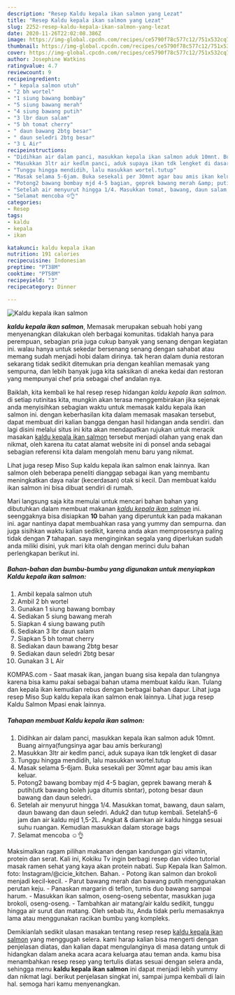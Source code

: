 ```yaml
---
description: "Resep Kaldu kepala ikan salmon yang Lezat"
title: "Resep Kaldu kepala ikan salmon yang Lezat"
slug: 2252-resep-kaldu-kepala-ikan-salmon-yang-lezat
date: 2020-11-26T22:02:08.386Z
image: https://img-global.cpcdn.com/recipes/ce5790f78c577c12/751x532cq70/kaldu-kepala-ikan-salmon-foto-resep-utama.jpg
thumbnail: https://img-global.cpcdn.com/recipes/ce5790f78c577c12/751x532cq70/kaldu-kepala-ikan-salmon-foto-resep-utama.jpg
cover: https://img-global.cpcdn.com/recipes/ce5790f78c577c12/751x532cq70/kaldu-kepala-ikan-salmon-foto-resep-utama.jpg
author: Josephine Watkins
ratingvalue: 4.7
reviewcount: 9
recipeingredient:
- " kepala salmon utuh"
- "2 bh wortel"
- "1 siung bawang bombay"
- "5 siung bawang merah"
- "4 siung bawang putih"
- "3 lbr daun salam"
- "5 bh tomat cherry"
- " daun bawang 2btg besar"
- " daun seledri 2btg besar"
- "3 L Air"
recipeinstructions:
- "Didihkan air dalam panci, masukkan kepala ikan salmon aduk 10mnt. Buang airnya(fungsinya agar bau amis berkurang)"
- "Masukkan 3ltr air kedlm panci, aduk supaya ikan tdk lengket di dasar"
- "Tunggu hingga mendidih, lalu masukkan wortel.tutup"
- "Masak selama 5-6jam. Buka sesekali per 30mnt agar bau amis ikan keluar."
- "Potong2 bawang bombay mjd 4-5 bagian, geprek bawang merah &amp; putih(utk bawang boleh juga ditumis sbntar), potong besar daun bawang dan daun seledri."
- "Setelah air menyurut hingga 1/4. Masukkan tomat, bawang, daun salam, daun bawang dan daun seledri. Aduk2 dan tutup kembali. Setelah5-6 jam dan air kaldu mjd 1,5-2L. Angkat &amp; diamkan air kaldu hingga sesuai suhu ruangan. Kemudian masukkan dalam storage bags"
- "Selamat mencoba ☺️👌"
categories:
- Resep
tags:
- kaldu
- kepala
- ikan

katakunci: kaldu kepala ikan 
nutrition: 191 calories
recipecuisine: Indonesian
preptime: "PT38M"
cooktime: "PT58M"
recipeyield: "3"
recipecategory: Dinner

---
```



![Kaldu kepala ikan salmon](https://img-global.cpcdn.com/recipes/ce5790f78c577c12/751x532cq70/kaldu-kepala-ikan-salmon-foto-resep-utama.jpg)

<b><i>kaldu kepala ikan salmon</i></b>, Memasak merupakan sebuah hobi yang menyenangkan dilakukan oleh berbagai komunitas. tidaklah hanya para perempuan, sebagian pria juga cukup banyak yang senang dengan kegiatan ini. walau hanya untuk sekedar bersenang senang dengan sahabat atau memang sudah menjadi hobi dalam dirinya. tak heran dalam dunia restoran sekarang tidak sedikit ditemukan pria dengan keahlian memasak yang sempurna, dan lebih banyak juga kita saksikan di aneka kedai dan restoran yang mempunyai chef pria sebagai chef andalan nya.

Baiklah, kita kembali ke hal resep resep hidangan <i>kaldu kepala ikan salmon</i>. di setiap rutinitas kita, mungkin akan terasa menggembirakan jika sejenak anda menyisihkan sebagian waktu untuk memasak kaldu kepala ikan salmon ini. dengan keberhasilan kita dalam memasak masakan tersebut, dapat membuat diri kalian bangga dengan hasil hidangan anda sendiri. dan lagi disini melalui situs ini kita akan mendapatkan rujukan untuk meracik masakan <u>kaldu kepala ikan salmon</u> tersebut menjadi olahan yang enak dan nikmat, oleh karena itu catat alamat website ini di ponsel anda sebagai sebagian referensi kita dalam mengolah menu baru yang nikmat.

Lihat juga resep Miso Sup kaldu kepala ikan salmon enak lainnya. Ikan salmon oleh beberapa peneliti dianggap sebagai ikan yang membantu meningkatkan daya nalar (kecerdasan) otak si kecil. Dan membuat kaldu ikan salmon ini bisa dibuat sendiri di rumah.


Mari langsung saja kita memulai untuk mencari bahan bahan yang dibutuhkan dalam membuat makanan <u><i>kaldu kepala ikan salmon</i></u> ini. seenggaknya bisa disiapkan <b>10</b> bahan yang diperuntuk kan pada makanan ini. agar nantinya dapat membuahkan rasa yang yummy dan sempurna. dan juga sisihkan waktu kalian sedikit, karena anda akan memprosesnya paling tidak dengan <b>7</b> tahapan. saya menginginkan segala yang diperlukan sudah anda miliki disini, yuk mari kita olah dengan merinci dulu bahan perlengkapan berikut ini.

<!--inarticleads1-->

##### Bahan-bahan dan bumbu-bumbu yang digunakan untuk menyiapkan Kaldu kepala ikan salmon:

1. Ambil  kepala salmon utuh
1. Ambil 2 bh wortel
1. Gunakan 1 siung bawang bombay
1. Sediakan 5 siung bawang merah
1. Siapkan 4 siung bawang putih
1. Sediakan 3 lbr daun salam
1. Siapkan 5 bh tomat cherry
1. Sediakan  daun bawang 2btg besar
1. Sediakan  daun seledri 2btg besar
1. Gunakan 3 L Air


KOMPAS.com - Saat masak ikan, jangan buang sisa kepala dan tulangnya karena bisa kamu pakai sebagai bahan utama membuat kaldu ikan. Tulang dan kepala ikan kemudian rebus dengan berbagai bahan dapur. Lihat juga resep Miso Sup kaldu kepala ikan salmon enak lainnya. Lihat juga resep Kaldu Salmon Mpasi enak lainnya. 

<!--inarticleads2-->

##### Tahapan membuat Kaldu kepala ikan salmon:

1. Didihkan air dalam panci, masukkan kepala ikan salmon aduk 10mnt. Buang airnya(fungsinya agar bau amis berkurang)
1. Masukkan 3ltr air kedlm panci, aduk supaya ikan tdk lengket di dasar
1. Tunggu hingga mendidih, lalu masukkan wortel.tutup
1. Masak selama 5-6jam. Buka sesekali per 30mnt agar bau amis ikan keluar.
1. Potong2 bawang bombay mjd 4-5 bagian, geprek bawang merah &amp; putih(utk bawang boleh juga ditumis sbntar), potong besar daun bawang dan daun seledri.
1. Setelah air menyurut hingga 1/4. Masukkan tomat, bawang, daun salam, daun bawang dan daun seledri. Aduk2 dan tutup kembali. Setelah5-6 jam dan air kaldu mjd 1,5-2L. Angkat &amp; diamkan air kaldu hingga sesuai suhu ruangan. Kemudian masukkan dalam storage bags
1. Selamat mencoba ☺️👌


Maksimalkan ragam pilihan makanan dengan kandungan gizi vitamin, protein dan serat. Kali ini, Kokiku Tv ingin berbagi resep dan video tutorial masak ramen sehat yang kaya akan protein nabati. Sup Kepala Ikan Salmon. foto: Instagram/@cicie_kitchen. Bahan. - Potong ikan salmon dan brokoli menjadi kecil-kecil. - Parut bawang merah dan bawang putih menggunakan perutan keju. - Panaskan margarin di teflon, tumis duo bawang sampai harum. - Masukkan ikan salmon, oseng-oseng sebentar, masukkan juga brokoli, oseng-oseng. - Tambahkan air matang/air kaldu sedikit, tunggu hingga air surut dan matang. Oleh sebab itu, Anda tidak perlu memasaknya lama atau menggunakan racikan bumbu yang kompleks. 

Demikianlah sedikit ulasan masakan tentang resep resep <u>kaldu kepala ikan salmon</u> yang menggugah selera. kami harap kalian bisa mengerti dengan penjelasan diatas, dan kalian dapat mengulanginya di masa datang untuk di hidangkan dalam aneka acara acara keluarga atau teman anda. kamu bisa menambahkan resep resep yang tertulis diatas sesuai dengan selera anda, sehingga menu <b>kaldu kepala ikan salmon</b> ini dapat menjadi lebih yummy dan nikmat lagi. berikut penjelasan singkat ini, sampai jumpa kembali di lain hal. semoga hari kamu menyenangkan.

